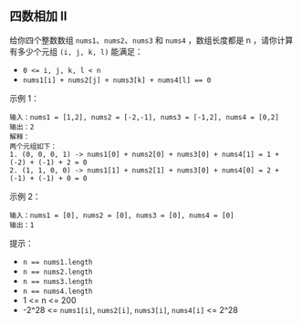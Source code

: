 ## 四数相加 II

给你四个整数数组 `nums1`、`nums2`、`nums3` 和 `nums4` ，数组长度都是 n ，请你计算有多少个元组 `(i, j, k, l)` 能满足：

* `0 <= i, j, k, l < n`
* `nums1[i] + nums2[j] + nums3[k] + nums4[l] == 0`

示例 1：

```
输入：nums1 = [1,2], nums2 = [-2,-1], nums3 = [-1,2], nums4 = [0,2]
输出：2
解释：
两个元组如下：
1. (0, 0, 0, 1) -> nums1[0] + nums2[0] + nums3[0] + nums4[1] = 1 + (-2) + (-1) + 2 = 0
2. (1, 1, 0, 0) -> nums1[1] + nums2[1] + nums3[0] + nums4[0] = 2 + (-1) + (-1) + 0 = 0
```

示例 2：

```
输入：nums1 = [0], nums2 = [0], nums3 = [0], nums4 = [0]
输出：1
```

提示：

* `n == nums1.length`
* `n == nums2.length`
* `n == nums3.length`
* `n == nums4.length`
* 1 <= n <= 200
* -2^28 <= `nums1[i]`, `nums2[i]`, `nums3[i]`, `nums4[i]` <= 2^28